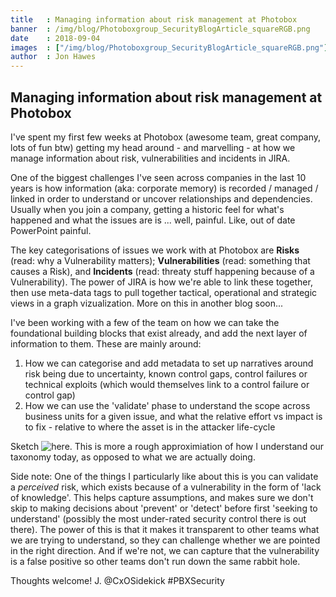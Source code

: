 ```yaml
---
title   : Managing information about risk management at Photobox
banner  : /img/blog/Photoboxgroup_SecurityBlogArticle_squareRGB.png
date    : 2018-09-04
images  : ["/img/blog/Photoboxgroup_SecurityBlogArticle_squareRGB.png"]
author  : Jon Hawes
---
```


## Managing information about risk management at Photobox

I've spent my first few weeks at Photobox (awesome team, great company, lots of fun btw) getting my head around - and marvelling - at how we manage information about risk, vulnerabilities and incidents in JIRA. 

One of the biggest challenges I've seen across companies in the last 10 years is how information (aka: corporate memory) is recorded / managed / linked in order to understand or uncover relationships and dependencies. Usually when you join a company, getting a historic feel for what's happened and what the issues are is ... well, painful. Like, out of date PowerPoint painful.

The key categorisations of issues we work with at Photobox are **Risks** (read: why a Vulnerability matters); **Vulnerabilities** (read: something that causes a Risk), and **Incidents** (read: threaty stuff happening because of a Vulnerability). The power of JIRA is how we're able to link these together, then use meta-data tags to pull together tactical, operational and strategic views in a graph vizualization. More on this in another blog soon...

I've been working with a few of the team on how we can take the foundational building blocks that exist already, and add the next layer of information to them. These are mainly around:

1. How we can categorise and add metadata to set up narratives around risk being due to uncertainty, known control gaps,  control failures or technical exploits (which would themselves link to a control failure or control gap)
2. How we can use the 'validate' phase to understand the scope across business units for a given issue, and what the relative effort vs impact is to fix - relative to where the asset is in the attacker life-cycle

Sketch ![here](/img/Jon_PBXblog001_RiskTaxonomy.jpg). This is more a rough approximiation of how I understand our taxonomy today, as opposed to what we are actually doing. 

Side note: One of the things I particularly like about this is you can validate a *perceived* risk, which exists because of a vulnerability in the form of 'lack of knowledge'. This helps capture assumptions, and makes sure we don't skip to making decisions about 'prevent' or 'detect' before first 'seeking to understand' (possibly the most under-rated security control there is out there). The power of this is that it makes it transparent to other teams what we are trying to understand, so they can challenge whether we are pointed in the right direction. And if we're not, we can capture that the vulnerability is a false positive so other teams don't run down the same rabbit hole. 

Thoughts welcome! J. @CxOSidekick #PBXSecurity
